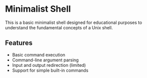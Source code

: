 # Minimalist Shell

This is a basic minimalist shell designed for educational purposes to understand the fundamental concepts of a Unix shell.

## Features

- Basic command execution
- Command-line argument parsing
- Input and output redirection (limited)
- Support for simple built-in commands
